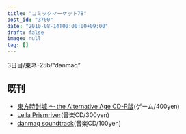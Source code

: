 ```yaml
---
title: "コミックマーケット78"
post_id: "3700"
date: "2010-08-14T00:00:00+09:00"
draft: false
image: null
tag: []
---
```



3日目/東ネ-25b/“danmaq”

## 既刊



  * [東方時封城 ～ the Alternative Age CD-R版](/!/thA/)(ゲーム/400yen)
  * [Leila Prismriver](/!/leila/)(音楽CD/300yen)
  * [danmaq soundtrack](/!/dst/)(音楽CD/100yen)
